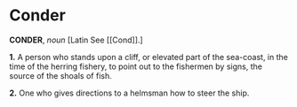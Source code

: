 # Conder

**CONDER**, _noun_ \[Latin See [[Cond]].\]

**1.** A person who stands upon a cliff, or elevated part of the sea-coast, in the time of the herring fishery, to point out to the fishermen by signs, the source of the shoals of fish.

**2.** One who gives directions to a helmsman how to steer the ship.